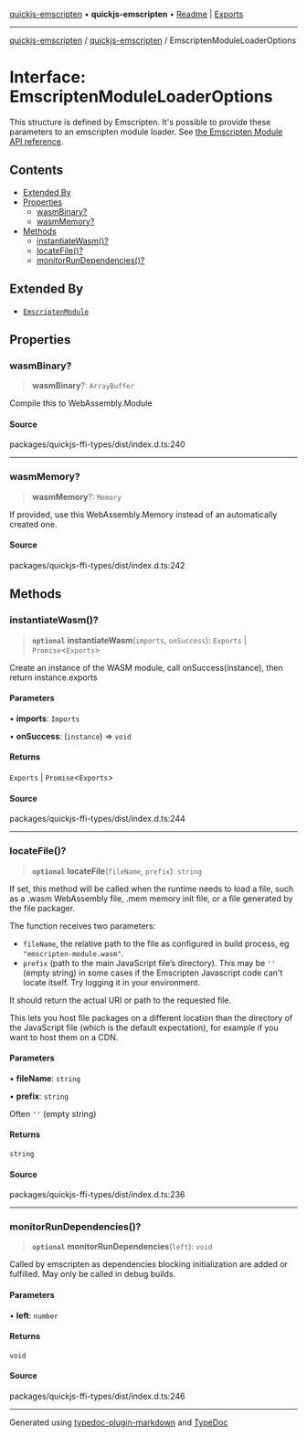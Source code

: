[quickjs-emscripten](../../packages.md) • **quickjs-emscripten** • [Readme](../README.md) \| [Exports](../exports.md)

***

[quickjs-emscripten](../../packages.md) / [quickjs-emscripten](../exports.md) / EmscriptenModuleLoaderOptions

# Interface: EmscriptenModuleLoaderOptions

This structure is defined by Emscripten.
It's possible to provide these parameters to an emscripten module loader.
See [the Emscripten Module API reference](https://emscripten.org/docs/api_reference/module.html).

## Contents

- [Extended By](EmscriptenModuleLoaderOptions.md#extended-by)
- [Properties](EmscriptenModuleLoaderOptions.md#properties)
  - [wasmBinary?](EmscriptenModuleLoaderOptions.md#wasmbinary)
  - [wasmMemory?](EmscriptenModuleLoaderOptions.md#wasmmemory)
- [Methods](EmscriptenModuleLoaderOptions.md#methods)
  - [instantiateWasm()?](EmscriptenModuleLoaderOptions.md#instantiatewasm)
  - [locateFile()?](EmscriptenModuleLoaderOptions.md#locatefile)
  - [monitorRunDependencies()?](EmscriptenModuleLoaderOptions.md#monitorrundependencies)

## Extended By

- [`EmscriptenModule`](EmscriptenModule.md)

## Properties

### wasmBinary?

> **wasmBinary**?: `ArrayBuffer`

Compile this to WebAssembly.Module

#### Source

packages/quickjs-ffi-types/dist/index.d.ts:240

***

### wasmMemory?

> **wasmMemory**?: `Memory`

If provided, use this WebAssembly.Memory instead of an automatically created one.

#### Source

packages/quickjs-ffi-types/dist/index.d.ts:242

## Methods

### instantiateWasm()?

> **`optional`** **instantiateWasm**(`imports`, `onSuccess`): `Exports` \| `Promise`\<`Exports`\>

Create an instance of the WASM module, call onSuccess(instance), then return instance.exports

#### Parameters

• **imports**: `Imports`

• **onSuccess**: (`instance`) => `void`

#### Returns

`Exports` \| `Promise`\<`Exports`\>

#### Source

packages/quickjs-ffi-types/dist/index.d.ts:244

***

### locateFile()?

> **`optional`** **locateFile**(`fileName`, `prefix`): `string`

If set, this method will be called when the runtime needs to load a file,
such as a .wasm WebAssembly file, .mem memory init file, or a file
generated by the file packager.

The function receives two parameters:

- `fileName`, the relative path to the file as configured in build
process, eg `"emscripten-module.wasm"`.
- `prefix` (path to the main JavaScript file’s directory). This may be `''`
(empty string) in some cases if the Emscripten Javascript code can't locate
itself. Try logging it in your environment.

It should return the actual URI or path to the requested file.

This lets you host file packages on a different location than the directory
of the JavaScript file (which is the default expectation), for example if
you want to host them on a CDN.

#### Parameters

• **fileName**: `string`

• **prefix**: `string`

Often `''` (empty string)

#### Returns

`string`

#### Source

packages/quickjs-ffi-types/dist/index.d.ts:236

***

### monitorRunDependencies()?

> **`optional`** **monitorRunDependencies**(`left`): `void`

Called by emscripten as dependencies blocking initialization are added or fulfilled. May only be called in debug builds.

#### Parameters

• **left**: `number`

#### Returns

`void`

#### Source

packages/quickjs-ffi-types/dist/index.d.ts:246

***

Generated using [typedoc-plugin-markdown](https://www.npmjs.com/package/typedoc-plugin-markdown) and [TypeDoc](https://typedoc.org/)
